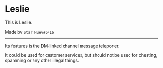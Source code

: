 # Leslie

This is Leslie.

Made by `Star_Huey#5416`

---

Its features is the DM-linked channel message teleporter.

It could be used for customer services, but should not be used for cheating, spamming or any other illegal things.